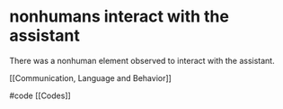 # nonhumans interact with the assistant
There was a nonhuman element observed to interact with the assistant. 

[[Communication, Language and Behavior]]

#code [[Codes]]